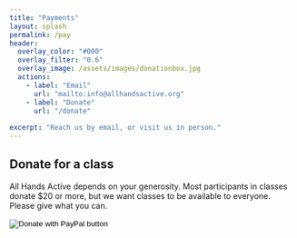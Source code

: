 ```yaml
---
title: "Payments"
layout: splash
permalink: /pay
header:
  overlay_color: "#000"
  overlay_filter: "0.6"
  overlay_image: /assets/images/donationbox.jpg
  actions:
    - label: "Email"
      url: "mailto:info@allhandsactive.org"
    - label: "Donate"
      url: "/donate"
      
excerpt: "Reach us by email, or visit us in person."
---
```


## Donate for a class
All Hands Active depends on your generosity. Most participants in classes donate $20 or more, but we want classes to be available to everyone. Please give what you can.
<form action="https://www.paypal.com/cgi-bin/webscr" method="post" target="_top">
<input type="hidden" name="cmd" value="_s-xclick" />
<input type="hidden" name="hosted_button_id" value="T4GRCF5FZZL3C" />
<input type="image" src="https://www.paypalobjects.com/en_US/i/btn/btn_donateCC_LG.gif" border="0" name="submit" title="PayPal - The safer, easier way to pa
y online!" alt="Donate with PayPal button" />
<img alt="" border="0" src="https://www.paypal.com/en_US/i/scr/pixel.gif" width="1" height="1" />
</form>
